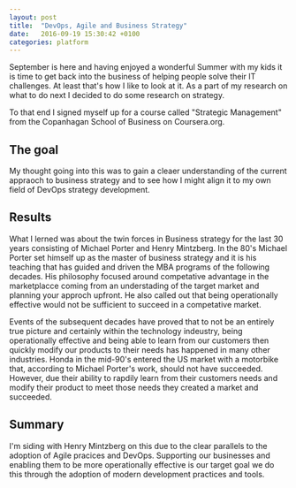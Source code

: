 ```yaml
---
layout: post
title:  "DevOps, Agile and Business Strategy"
date:   2016-09-19 15:30:42 +0100
categories: platform
---
```

September is here and having enjoyed a wonderful Summer with my kids it is time to get back into the 
business of helping people solve their IT challenges. At least that's how I like to look at it. As a 
part of my research on what to do next I decided to do some research on strategy.
<!--more-->
To that end I signed myself up for a course called "Strategic Management" from the Copanhagan School of 
Business on Coursera.org. 

## The goal
My thought going into this was to gain a cleaer understanding of the current appraoch to business strategy 
and to see how I might align it to my own field of DevOps strategy development.

## Results
What I lerned was about the twin forces in Business strategy for the last 30 years consisting of Michael Porter
and Henry Mintzberg. In the 80's Michael Porter set himself up as the master of business strategy and it is his teaching 
that has guided and driven the MBA programs of the following decades. His philosophy focused around competative 
advantage in the marketplacce coming from an understading of the target market and planning your approch upfront. 
He also called out that being operationally effective would not be sufficient to succeed in a competative 
market.

Events of the subsequent decades have proved that to not be an entirely true picture and certainly within the technology 
indeustry, being operationally effective and being able to learn from our customers then quickly modify our products to 
their needs has happened in many other industries. Honda in the mid-90's entered the US market with a motorbike that, 
according to Michael Porter's work, should not have succeeded. However, due their ability to rapdily learn from their 
customers needs and modify their product to meet those needs they created a market and succeeded. 

## Summary
I'm siding with Henry Mintzberg on this due to the clear parallels to the adoption of Agile pracices and DevOps. 
Supporting our businesses and enabling them to be more operationally effective is our target goal we do this through the 
adoption of modern development practices and tools.  